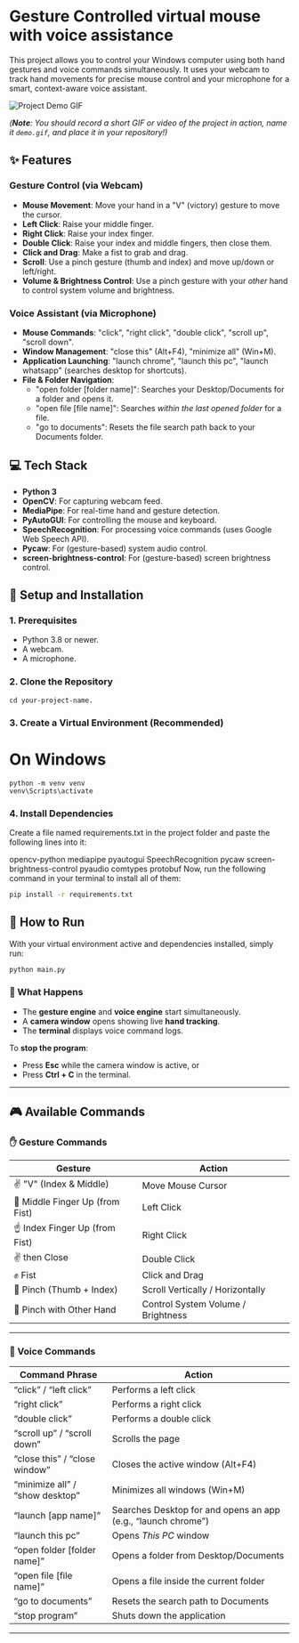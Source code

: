 # Gesture Controlled virtual mouse with voice assistance 

This project allows you to control your Windows computer using both hand gestures and voice commands simultaneously. It uses your webcam to track hand movements for precise mouse control and your microphone for a smart, context-aware voice assistant.

![Project Demo GIF](demo.gif)

*(**Note**: You should record a short GIF or video of the project in action, name it `demo.gif`, and place it in your repository!)*

## ✨ Features

### Gesture Control (via Webcam)
* **Mouse Movement**: Move your hand in a "V" (victory) gesture to move the cursor.
* **Left Click**: Raise your middle finger.
* **Right Click**: Raise your index finger.
* **Double Click**: Raise your index and middle fingers, then close them.
* **Click and Drag**: Make a fist to grab and drag.
* **Scroll**: Use a pinch gesture (thumb and index) and move up/down or left/right.
* **Volume & Brightness Control**: Use a pinch gesture with your *other* hand to control system volume and brightness.

### Voice Assistant (via Microphone)
* **Mouse Commands**: "click", "right click", "double click", "scroll up", "scroll down".
* **Window Management**: "close this" (Alt+F4), "minimize all" (Win+M).
* **Application Launching**: "launch chrome", "launch this pc", "launch whatsapp" (searches desktop for shortcuts).
* **File & Folder Navigation**:
    * "open folder [folder name]": Searches your Desktop/Documents for a folder and opens it.
    * "open file [file name]": Searches *within the last opened folder* for a file.
    * "go to documents": Resets the file search path back to your Documents folder.

## 💻 Tech Stack
* **Python 3**
* **OpenCV**: For capturing webcam feed.
* **MediaPipe**: For real-time hand and gesture detection.
* **PyAutoGUI**: For controlling the mouse and keyboard.
* **SpeechRecognition**: For processing voice commands (uses Google Web Speech API).
* **Pycaw**: For (gesture-based) system audio control.
* **screen-brightness-control**: For (gesture-based) screen brightness control.

## 🚀 Setup and Installation

### 1. Prerequisites
* Python 3.8 or newer.
* A webcam.
* A microphone.

### 2. Clone the Repository
```git clone [https://github.com/your-username/your-project-name.git](https://github.com/your-username/your-project-name.git)
cd your-project-name.
```
### 3. Create a Virtual Environment (Recommended)
# On Windows
```
python -m venv venv
venv\Scripts\activate
```

### 4. Install Dependencies
Create a file named requirements.txt in the project folder and paste the following lines into it:

opencv-python
mediapipe
pyautogui
SpeechRecognition
pycaw
screen-brightness-control
pyaudio
comtypes
protobuf
Now, run the following command in your terminal to install all of them:
```bash
pip install -r requirements.txt
```
## 🏃 How to Run

With your virtual environment active and dependencies installed, simply run:

```bash
python main.py
```
### 🧠 What Happens

- The **gesture engine** and **voice engine** start simultaneously.  
- A **camera window** opens showing live **hand tracking**.  
- The **terminal** displays voice command logs.  

To **stop the program**:
- Press **Esc** while the camera window is active, or  
- Press **Ctrl + C** in the terminal.

---

## 🎮 Available Commands

### ✋ Gesture Commands

| Gesture | Action |
|----------|--------|
| ✌️ "V" (Index & Middle) | Move Mouse Cursor |
| 🖕 Middle Finger Up (from Fist) | Left Click |
| ☝️ Index Finger Up (from Fist) | Right Click |
| ✌️ then Close | Double Click |
| ✊ Fist | Click and Drag |
| 🤏 Pinch (Thumb + Index) | Scroll Vertically / Horizontally |
| 🤲 Pinch with Other Hand | Control System Volume / Brightness |

---

### 🎤 Voice Commands

| Command Phrase | Action |
|----------------|--------|
| “click” / “left click” | Performs a left click |
| “right click” | Performs a right click |
| “double click” | Performs a double click |
| “scroll up” / “scroll down” | Scrolls the page |
| “close this” / “close window” | Closes the active window (Alt+F4) |
| “minimize all” / “show desktop” | Minimizes all windows (Win+M) |
| “launch [app name]” | Searches Desktop for and opens an app (e.g., “launch chrome”) |
| “launch this pc” | Opens *This PC* window |
| “open folder [folder name]” | Opens a folder from Desktop/Documents |
| “open file [file name]” | Opens a file inside the current folder |
| “go to documents” | Resets the search path to Documents |
| “stop program” | Shuts down the application |

---

